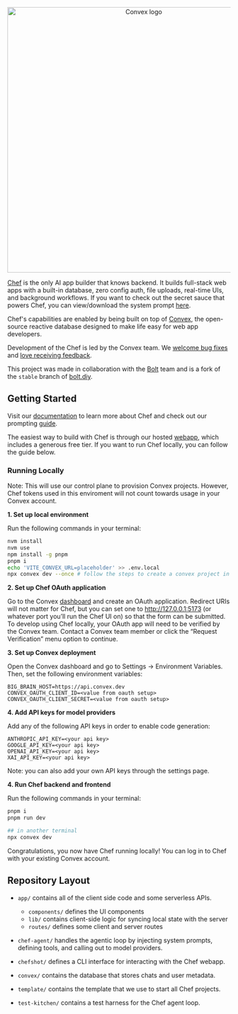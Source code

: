 <p align="center">
<picture>
  <source media="(prefers-color-scheme: dark)" srcset="https://static.convex.dev/logo/convex-logo-light.svg" width="600">
  <source media="(prefers-color-scheme: light)" srcset="https://static.convex.dev/logo/convex-logo.svg" width="600">
  <img alt="Convex logo" src="https://static.convex.dev/logo/convex-logo.svg" width="600">
</picture>
</p>

[Chef](https://chef.convex.dev) is the only AI app builder that knows backend. It builds full-stack web apps with a built-in database, zero config auth, file uploads,
real-time UIs, and background workflows. If you want to check out the secret sauce that powers Chef, you can view/download the system prompt [here](https://github.com/get-convex/chef/releases/latest).

Chef's capabilities are enabled by being built on top of [Convex](https://convex.dev), the open-source reactive database designed to make life easy for web app developers.

Development of the Chef is led by the Convex team. We
[welcome bug fixes](./CONTRIBUTING.md) and
[love receiving feedback](https://discord.gg/convex).

This project was made in collaboration with the [Bolt](https://bolt.new/) team and is a fork of the `stable` branch of [bolt.diy](https://github.com/stackblitz-labs/bolt.diy).

## Getting Started

Visit our [documentation](https://docs.convex.dev/chef) to learn more about Chef and check out our prompting [guide](https://stack.convex.dev/chef-cookbook-tips-working-with-ai-app-builders).

The easiest way to build with Chef is through our hosted [webapp](https://chef.convex.dev), which includes a generous free tier. If you want to
run Chef locally, you can follow the guide below.

### Running Locally

Note: This will use our control plane to provision Convex projects. However, Chef tokens used in this enviroment will not count towards usage in your Convex account.

**1. Set up local environment**

Run the following commands in your terminal:

```bash
nvm install
nvm use
npm install -g pnpm
pnpm i
echo 'VITE_CONVEX_URL=placeholder' >> .env.local
npx convex dev --once # follow the steps to create a convex project in your team
```

**2. Set up Chef OAuth application**

Go to the Convex [dashboard](https://dashboard.convex.dev/team/settings/applications/oauth-apps) and create an OAuth application. Redirect URIs will not matter for Chef, but you can set one to http://127.0.0.1:5173 (or whatever port you’ll run the Chef UI on) so that the form can be submitted. To develop using Chef locally, your OAuth app will need to be verified by the Convex team. Contact a Convex team member or click the “Request Verification” menu option to continue.

**3. Set up Convex deployment**

Open the Convex dashboard and go to Settings → Environment Variables. Then, set the following environment variables:

```env
BIG_BRAIN_HOST=https://api.convex.dev
CONVEX_OAUTH_CLIENT_ID=<value from oauth setup>
CONVEX_OAUTH_CLIENT_SECRET=<value from oauth setup>
```

**4. Add API keys for model providers**

Add any of the following API keys in order to enable code generation:

```env
ANTHROPIC_API_KEY=<your api key>
GOOGLE_API_KEY=<your api key>
OPENAI_API_KEY=<your api key>
XAI_API_KEY=<your api key>
```

Note: you can also add your own API keys through the settings page.

**4. Run Chef backend and frontend**

Run the following commands in your terminal:

```bash
pnpm i
pnpm run dev

## in another terminal
npx convex dev
```

Congratulations, you now have Chef running locally! You can log in to Chef with your existing Convex account.

## Repository Layout

- `app/` contains all of the client side code and some serverless APIs.

  - `components/` defines the UI components
  - `lib/` contains client-side logic for syncing local state with the server
  - `routes/` defines some client and server routes

- `chef-agent/` handles the agentic loop by injecting system prompts, defining tools, and calling out to model providers.

- `chefshot/` defines a CLI interface for interacting with the Chef webapp.

- `convex/` contains the database that stores chats and user metadata.

- `template/` contains the template that we use to start all Chef projects.

- `test-kitchen/` contains a test harness for the Chef agent loop.
